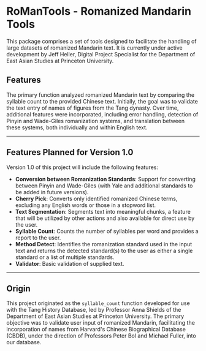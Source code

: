 # RoManTools - Romanized Mandarin Tools
This package comprises a set of tools designed to facilitate the handling of large datasets of romanized Mandarin text. It is currently under active development by Jeff Heller, Digital Project Specialist for the Department of East Asian Studies at Princeton University.

## Features
The primary function analyzed romanized Mandarin text by comparing the syllable count to the provided Chinese text. Initially, the goal was to validate the text entry of names of figures from the Tang dynasty. Over time, additional features were incorporated, including error handling, detection of Pinyin and Wade-Giles romanization systems, and translation between these systems, both individually and within English text.

---
## Features Planned for Version 1.0

Version 1.0 of this project will include the following features:

- **Conversion between Romanization Standards**: Support for converting between Pinyin and Wade-Giles (with Yale and additional standards to be added in future versions).
- **Cherry Pick**: Converts only identified romanized Chinese terms, excluding any English words or those in a stopword list.
- **Text Segmentation**: Segments text into meaningful chunks, a feature that will be utilized by other actions and also available for direct use by the user.
- **Syllable Count**: Counts the number of syllables per word and provides a report to the user.
- **Method Detect**: Identifies the romanization standard used in the input text and returns the detected standard(s) to the user as either a single standard or a list of multiple standards.
- **Validator**: Basic validation of supplied text.
---

## Origin
This project originated as the `syllable_count` function developed for use with the Tang History Database, led by Professor Anna Shields of the Department of East Asian Studies at Princeton University. The primary objective was to validate user input of romanized Mandarin, facilitating the incorporation of names from Harvard's Chinese Biographical Database (CBDB), under the direction of Professors Peter Bol and Michael Fuller, into our database.
